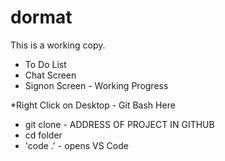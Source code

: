 # dormat

This is a working copy. 

* To Do List
* Chat Screen
* Signon Screen - Working Progress



*Right Click on Desktop - Git Bash Here
  * git clone - ADDRESS OF PROJECT IN GITHUB
  * cd folder
  * 'code .' - opens VS Code
